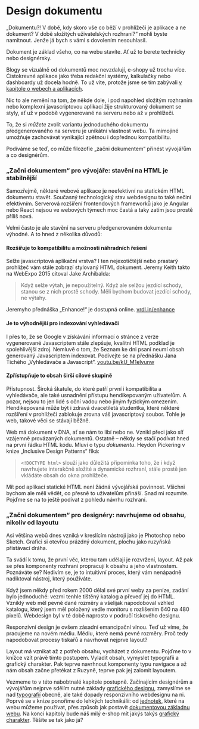# Design dokumentu

„Dokumentu?! V době, kdy skoro vše co běží v prohlížeči je aplikace a ne dokument? V době složitých uživatelských rozhraní?“ mohli byste namítnout. Jenže já bych s vámi s dovolením nesouhlasil. 

Dokument je základ všeho, co na webu stavíte. Ať už to berete technicky nebo designérsky.

Blogy se vizuálně od dokumentů moc nevzdalují, e-shopy už trochu více. Čistokrevné aplikace jako třeba redakční systémy, kalkulačky nebo dashboardy už docela hodně. To už víte, protože jsme se tím zabývali [v kapitole o webech a aplikacích](weby-vs-aplikace.md).

Nic to ale nemění na tom, že někde dole, i pod napohled složitým rozhraním nebo komplexní javascriptovou aplikací žije strukturovaný dokument se styly, ať už v podobě vygenerované na serveru nebo až v prohlížeči. 

To, že si *můžete* zvolit variantu jednoduchého dokumentu předgenerovaného na serveru je unikátní vlastnost webu. Ta mimojiné umožňuje zachovávat vynikající zpětnou i dopřednou kompatibilitu. 

Podíváme se teď, co může filozofie „začni dokumentem“ přinést vývojářům a co designérům. 


### „Začni dokumentem“ pro vývojáře: stavění na HTML je stabilnější

Samozřejmě, některé webové aplikace je neefektivní na statickém HTML dokumentu stavět. Současný technologický stav webdesignu to také nečiní efektivním. Serverová rozšíření frontendových frameworků jako je Angular nebo React nejsou ve webových týmech moc častá a taky zatím jsou prostě příliš nová.

Velmi často je ale stavění na serveru předgenerovaném dokumentu výhodné. A to hned z několika důvodů:

#### Rozšiřuje to kompatibilitu a možnosti náhradních řešení

Selže javascriptová aplikační vrstva? I ten nejexotičtější nebo prastarý prohlížeč vám stále zobrazí stylovaný HTML dokument. Jeremy Keith takto na WebExpo 2015 citoval Jake Archibalda:

> Když selže výtah, je nepoužitelný. Když ale selžou jezdící schody, stanou se z nich prostě schody. Měli bychom budovat jezdící schody, ne výtahy.

Jeremyho přednáška „Enhance!“ je dostupná online. [vrdl.in/enhance](https://www.webexpo.cz/praha2015/prednaska/enhance/)

#### Je to výhodnější pro indexování vyhledávači

I přes to, že se Google v získávání informací o stránce z verze vygenerované Javascriptem stále zlepšuje, kvalitní HTML podklad je spolehlivější zdroj. Nemluvě o tom, že Seznam ke dni psaní neumí obsah generovaný Javascriptem indexovat. Podívejte se na přednášku Jana Tichého „Vyhledávače a Javascript“. [youtu.be/kU_M1elyunw](https://youtu.be/kU_M1elyunw)

#### Zpřístupňuje to obsah širší cílové skupině

Přístupnost. Široká škatule, do které patří první i kompatibilita a vyhledávače, ale také usnadnění přístupu hendikepovaným uživatelům. A pozor, nejsou to jen lidé s oční vadou nebo jiným fyzickým omezením. Hendikepovaná může být i zdravá dvacetiletá studentka, které některé rozšíření v prohlížeči zablokuje zrovna váš javascriptový soubor. Tohle je web, takové věci se stávají běžně.

Web má dokument v DNA, ať se nám to líbí nebo ne. Vznikl přeci jako síť vzájemně provázaných dokumentů. Ostatně – někdy se stačí podívat hned na první řádku HTML kódu. Mluví o typu *dokumentu*. Heydon Pickering v knize „Inclusive Design Patterns“ říká:

> `<!DOCTYPE html>` slouží jako důležitá připomínka toho, že i když navrhujete interakčně složité a dynamické rozhraní, stále prostě jen vkládáte obsah do okna prohlížeče.

Mít pod aplikací statické HTML není žádná vývojářská povinnost. Všichni bychom ale měli vědět, co přesně to uživatelům přináší. Snad mi rozumíte. Pojďme se na to ještě podívat z pohledu návrhu rozhraní.


### „Začni dokumentem“ pro designéry: navrhujeme od obsahu, nikoliv od layoutu

Asi většina webů dnes vzniká v kreslícím nástroji jako je Photoshop nebo Sketch. Grafici si otevřou prázdný dokument, plochu jako ruzyňská přistávací dráha. 

Ta svádí k tomu, že první věc, kterou tam udělají je rozvržení, layout. Až pak se přes komponenty rozhraní propracují k obsahu a jeho vlastnostem. Poznáváte se? Nedivím se, je to intuitivní proces, který vám nenápadně nadiktoval nástroj, který používáte. 

Když jsem někdy před rokem 2000 dělal své první weby za peníze, zadání bylo jednoduché: vezmi tenhle tištěný katalog a převeď jej do HTML. Vzniklý web měl pevně dané rozměry a všelijak napodoboval vzhled katalogu, který jsem měl položený vedle monitoru s rozlišením 640 na 480 pixelů. Webdesign byl v té době naprosto v područí tiskového designu. 

Responzivní design je ovšem zásadní emancipační vlnou. Teď už víme, že pracujeme na novém médiu. Médiu, které nemá pevné rozměry. Proč tedy napodobovat procesy tiskařů a navrhovat nejprve layout? 

Layout má vznikat až z potřeb obsahu, vycházet z dokumentu. Pojďme to v knížce vzít právě tímto postupem. Vyladit obsah, vymyslet typografii a grafický charakter. Pak teprve navrhnout komponenty typu navigace a až nám obsah začne přetékat z Ruzyně, teprve pak jej zalomit layoutem.
 
Vezmeme to v této nabobtnalé kapitole postupně. Začínajícím designérům a vývojářům nejprve sdělím nutné základy [grafického designu](graficky-design.md), zamyslíme se nad [typografií](typografie.md) obecně, ale také dopady responzivního webdesignu na ni. Poprvé se v knize ponoříme do lehkých technikálií: od [jednotek](jednotky.md), které na webu můžeme používat, přes způsob jak postavit [dokumentovou základnu webu](dokument-nastroje.md). Na konci kapitoly bude náš milý e-shop mít jakýs takýs [grafický charakter](priklad-dokument.md). Těšíte se tak jako já?


